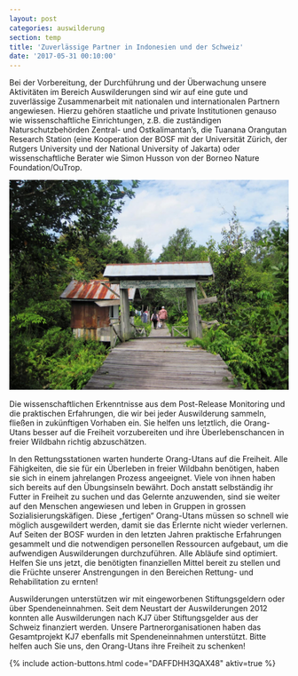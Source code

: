 ```yaml
---
layout: post
categories: auswilderung
section: temp
title: 'Zuverlässige Partner in Indonesien und der Schweiz'
date: '2017-05-31 00:10:00'
---
```

Bei der Vorbereitung, der Durchführung und der Überwachung unsere Aktivitäten im Bereich Auswilderungen sind wir auf eine gute und zuverlässige Zusammenarbeit mit nationalen und internationalen Partnern angewiesen. Hierzu gehören staatliche und private Institutionen genauso wie wissenschaftliche Einrichtungen, z.B. die zuständigen Naturschutzbehörden Zentral- und Ostkalimantan’s, die Tuanana Orangutan Research Station (eine Kooperation der BOSF mit der Universität Zürich, der Rutgers University und der National University of Jakarta) oder wissenschaftliche Berater wie Simon Husson von der Borneo Nature Foundation/OuTrop.

![](uploads/2017/03/05/Tuanana%20Research%20Station.JPG)

Die wissenschaftlichen Erkenntnisse aus dem Post-Release Monitoring und die praktischen Erfahrungen, die wir bei jeder Auswilderung sammeln, fließen in zukünftigen Vorhaben ein. Sie helfen uns letztlich, die Orang-Utans besser auf die Freiheit vorzubereiten und ihre Überlebenschancen in freier Wildbahn richtig abzuschätzen.  

In den Rettungsstationen warten hunderte Orang-Utans auf die Freiheit. Alle Fähigkeiten, die sie für ein Überleben in freier Wildbahn benötigen, haben sie sich in einem jahrelangen Prozess angeeignet. Viele von ihnen haben sich bereits auf den Übungsinseln bewährt. Doch anstatt selbständig ihr Futter in Freiheit zu suchen und das Gelernte anzuwenden, sind sie weiter auf den Menschen angewiesen und leben in Gruppen in grossen Sozialisierungskäfigen. Diese „fertigen“ Orang-Utans müssen so schnell wie möglich ausgewildert werden, damit sie das Erlernte nicht wieder verlernen. Auf Seiten der BOSF wurden in den letzten Jahren praktische Erfahrungen gesammelt und die notwendigen personellen Ressourcen aufgebaut, um die aufwendigen Auswilderungen durchzuführen. Alle Abläufe sind optimiert. Helfen Sie uns jetzt, die benötigten finanziellen Mittel bereit zu stellen und die Früchte unserer Anstrengungen in den Bereichen Rettung- und Rehabilitation zu ernten!  

Auswilderungen unterstützen wir mit eingeworbenen Stiftungsgeldern oder über Spendeneinnahmen. Seit dem Neustart der Auswilderungen 2012 konnten alle Auswilderungen nach KJ7 über Stiftungsgelder aus der Schweiz finanziert werden. Unsere Partnerorganisationen haben das Gesamtprojekt KJ7 ebenfalls mit Spendeneinnahmen unterstützt. Bitte helfen auch Sie uns, den Orang-Utans ihre Freiheit zu schenken!

{% include action-buttons.html code="DAFFDHH3QAX48" aktiv=true %}